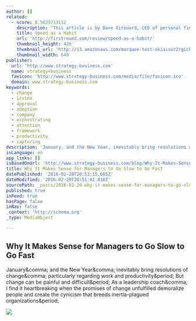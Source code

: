 ```yaml
---
author: []
related:
  - score: 0.5023713112
    description: "This article is by Dave Girouard, CEO of personal finance startup Upstart, and former President of Google Enterprise Apps. He's well known for building Google's enterprise apps division into a $1B+ global business. Here he shares his tips for making speed fundamental to your company."
    title: Speed as a Habit
    url: 'http://firstround.com/review/speed-as-a-habit/'
    thumbnail_height: 426
    thumbnail_url: 'http://s3.amazonaws.com/marquee-test-akiaisur2rgicbmpehea/8A0V9qL9TTic0g9CdcXm_Dave%20Hero.jpg'
    thumbnail_width: 640
publisher:
  url: 'http://www.strategy-business.com'
  name: strategy+business
  favicon: 'http://www.strategy-business.com/media/file/favicon.ico'
  domain: www.strategy-business.com
keywords:
  - change
  - irvine
  - approval
  - adoption
  - company
  - orchestrating
  - attention
  - framework
  - productivity
  - capturing
description: 'January, and the New Year, inevitably bring resolutions of change, particularly regarding work and productivity. But change can be painful and difficult. As a leadership coach, I find it heartbreaking when the promises of change unfulfilled demoralize people and create the cynicism that breeds inertia-plagued organizations.'
inLanguage: en
app_links: []
isBasedOnUrl: 'http://www.strategy-business.com/blog/Why-It-Makes-Sense-for-Managers-to-Go-Slow-to-Go-Fast'
title: Why It Makes Sense for Managers to Go Slow to Go Fast
datePublished: '2016-02-20T20:53:15.665Z'
dateModified: '2016-02-20T20:51:41.816Z'
sourcePath: _posts/2016-02-20-why-it-makes-sense-for-managers-to-go-slow-to-go-fast.md
published: true
inFeed: true
hasPage: false
inNav: false
_context: 'http://schema.org'
_type: MediaObject

---
```

<article style=""><h1>Why It Makes Sense for Managers to Go Slow to Go Fast</h1><p>January&amp;comma; and the New Year&amp;comma; inevitably bring resolutions of change&amp;comma; particularly regarding work and productivity&amp;period; But change can be painful and difficult&amp;period; As a leadership coach&amp;comma; I find it heartbreaking when the promises of change unfulfilled demoralize people and create the cynicism that breeds inertia-plagued organizations&amp;period;</p><img src="http://www.strategy-business.com/media/image/OrgPeopleA_thumb5_690x400.jpg" /></article>